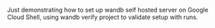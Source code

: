 Just demonstrating how to set up wandb self hosted server on Google Cloud Shell, using wandb verify project to validate setup with runs.

